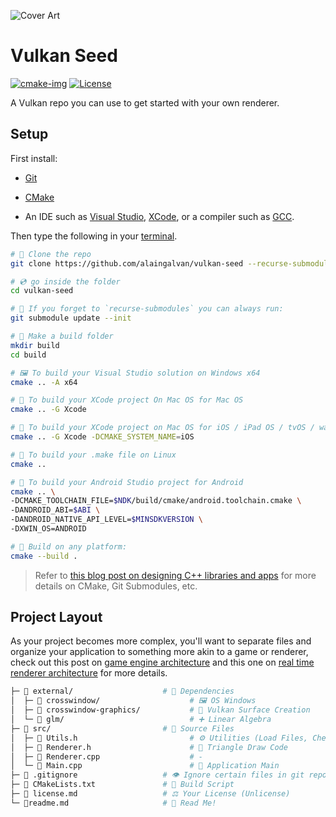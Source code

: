 ![Cover Art](https://alain.xyz/blog/raw-vulkan/assets/cover.jpg)

# Vulkan Seed

[![cmake-img]][cmake-url]
[![License][license-img]][license-url]

A Vulkan repo you can use to get started with your own renderer.

## Setup

First install:

- [Git](https://git-scm.com/)

- [CMake](https://cmake.org)

- An IDE such as [Visual Studio](https://visualstudio.microsoft.com/downloads/), [XCode](https://developer.apple.com/xcode/), or a compiler such as [GCC](https://gcc.gnu.org/).

Then type the following in your [terminal](https://hyper.is/).

```bash
# 🐑 Clone the repo
git clone https://github.com/alaingalvan/vulkan-seed --recurse-submodules

# 💿 go inside the folder
cd vulkan-seed

# 👯 If you forget to `recurse-submodules` you can always run:
git submodule update --init

# 👷 Make a build folder
mkdir build
cd build

# 🖼️ To build your Visual Studio solution on Windows x64
cmake .. -A x64

# 🍎 To build your XCode project On Mac OS for Mac OS
cmake .. -G Xcode

# 📱 To build your XCode project on Mac OS for iOS / iPad OS / tvOS / watchOS
cmake .. -G Xcode -DCMAKE_SYSTEM_NAME=iOS

# 🐧 To build your .make file on Linux
cmake ..

# 🤖 To build your Android Studio project for Android
cmake .. \
-DCMAKE_TOOLCHAIN_FILE=$NDK/build/cmake/android.toolchain.cmake \
-DANDROID_ABI=$ABI \
-DANDROID_NATIVE_API_LEVEL=$MINSDKVERSION \
-DXWIN_OS=ANDROID

# 🔨 Build on any platform:
cmake --build .
```

> Refer to [this blog post on designing C++ libraries and apps](https://alain.xyz/blog/designing-a-cpp-library) for more details on CMake, Git Submodules, etc.

## Project Layout

As your project becomes more complex, you'll want to separate files and organize your application to something more akin to a game or renderer, check out this post on [game engine architecture](https://alain.xyz/blog/game-engine-architecture) and this one on [real time renderer architecture](https://alain.xyz/blog/realtime-renderer-architectures) for more details.

```bash
├─ 📂 external/                    # 👶 Dependencies
│  ├─ 📁 crosswindow/                    # 🖼️ OS Windows
│  ├─ 📁 crosswindow-graphics/           # 🎨 Vulkan Surface Creation
│  └─ 📁 glm/                            # ➕ Linear Algebra
├─ 📂 src/                         # 🌟 Source Files
│  ├─ 📄 Utils.h                         # ⚙️ Utilities (Load Files, Check Shaders, etc.)
│  ├─ 📄 Renderer.h                      # 🔺 Triangle Draw Code
│  ├─ 📄 Renderer.cpp                    # -
│  └─ 📄 Main.cpp                        # 🏁 Application Main
├─ 📄 .gitignore                   # 👁️ Ignore certain files in git repo
├─ 📄 CMakeLists.txt               # 🔨 Build Script
├─ 📄 license.md                   # ⚖️ Your License (Unlicense)
└─ 📃readme.md                     # 📖 Read Me!
```

[cmake-img]: https://img.shields.io/badge/cmake-3.6-1f9948.svg?style=flat-square
[cmake-url]: https://cmake.org/
[license-img]: https://img.shields.io/:license-mit-blue.svg?style=flat-square
[license-url]: https://opensource.org/licenses/MIT
